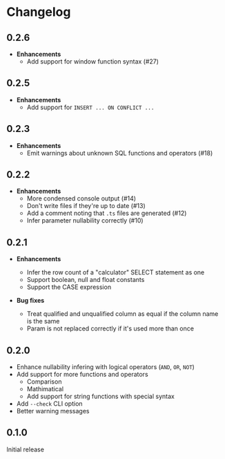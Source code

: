 # Changelog

## 0.2.6

- **Enhancements**
  - Add support for window function syntax (#27)

## 0.2.5

- **Enhancements**
  - Add support for `INSERT ... ON CONFLICT ...`

## 0.2.3

- **Enhancements**
  - Emit warnings about unknown SQL functions and operators (#18)

## 0.2.2

- **Enhancements**
  - More condensed console output (#14)
  - Don't write files if they're up to date (#13)
  - Add a comment noting that `.ts` files are generated (#12)
  - Infer parameter nullability correctly (#10)

## 0.2.1

- **Enhancements**

  - Infer the row count of a "calculator" SELECT statement as one
  - Support boolean, null and float constants
  - Support the CASE expression

- **Bug fixes**
  - Treat qualified and unqualified column as equal if the column name
    is the same
  - Param is not replaced correctly if it's used more than once

## 0.2.0

- Enhance nullability infering with logical operators (`AND`, `OR`, `NOT`)
- Add support for more functions and operators
  - Comparison
  - Mathimatical
  - Add support for string functions with special syntax
- Add `--check` CLI option
- Better warning messages

## 0.1.0

Initial release
